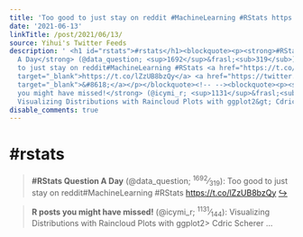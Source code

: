 ```yaml
---
title: 'Too good to just stay on reddit #MachineLearning #RStats https://t.co/lZzUB8bzQy'
date: '2021-06-13'
linkTitle: /post/2021/06/13/
source: Yihui's Twitter Feeds
description: ' <h1 id="rstats">#rstats</h1><blockquote><p><strong>#RStats Question
  A Day</strong> (@data_question; <sup>1692</sup>&frasl;<sub>319</sub>): Too good
  to just stay on reddit#MachineLearning #RStats <a href="https://t.co/lZzUB8bzQy"
  target="_blank">https://t.co/lZzUB8bzQy</a> <a href="https://twitter.com/data_question/status/1403417958559350787"
  target="_blank">&#8618;</a></p></blockquote><!-- --><blockquote><p><strong>R posts
  you might have missed!</strong> (@icymi_r; <sup>1131</sup>&frasl;<sub>144</sub>):
  Visualizing Distributions with Raincloud Plots with ggplot2&gt; Cdric Scherer ...'
disable_comments: true
---
```

 <h1 id="rstats">#rstats</h1><blockquote><p><strong>#RStats Question A Day</strong> (@data_question; <sup>1692</sup>&frasl;<sub>319</sub>): Too good to just stay on reddit#MachineLearning #RStats <a href="https://t.co/lZzUB8bzQy" target="_blank">https://t.co/lZzUB8bzQy</a> <a href="https://twitter.com/data_question/status/1403417958559350787" target="_blank">&#8618;</a></p></blockquote><!-- --><blockquote><p><strong>R posts you might have missed!</strong> (@icymi_r; <sup>1131</sup>&frasl;<sub>144</sub>): Visualizing Distributions with Raincloud Plots with ggplot2&gt; Cdric Scherer ...